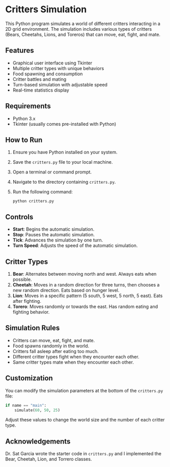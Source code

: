 # Critters Simulation

This Python program simulates a world of different critters interacting in a 2D grid environment. The simulation includes various types of critters (Bears, Cheetahs, Lions, and Toreros) that can move, eat, fight, and mate.

## Features

- Graphical user interface using Tkinter
- Multiple critter types with unique behaviors
- Food spawning and consumption
- Critter battles and mating
- Turn-based simulation with adjustable speed
- Real-time statistics display

## Requirements

- Python 3.x
- Tkinter (usually comes pre-installed with Python)

## How to Run

1. Ensure you have Python installed on your system.
2. Save the `critters.py` file to your local machine.
3. Open a terminal or command prompt.
4. Navigate to the directory containing `critters.py`.
5. Run the following command:

   ```
   python critters.py
   ```

## Controls

- **Start**: Begins the automatic simulation.
- **Stop**: Pauses the automatic simulation.
- **Tick**: Advances the simulation by one turn.
- **Turn Speed**: Adjusts the speed of the automatic simulation.

## Critter Types

1. **Bear**: Alternates between moving north and west. Always eats when possible.
2. **Cheetah**: Moves in a random direction for three turns, then chooses a new random direction. Eats based on hunger level.
3. **Lion**: Moves in a specific pattern (5 south, 5 west, 5 north, 5 east). Eats after fighting.
4. **Torero**: Moves randomly or towards the east. Has random eating and fighting behavior.

## Simulation Rules

- Critters can move, eat, fight, and mate.
- Food spawns randomly in the world.
- Critters fall asleep after eating too much.
- Different critter types fight when they encounter each other.
- Same critter types mate when they encounter each other.

## Customization

You can modify the simulation parameters at the bottom of the `critters.py` file:

```python
if name == "main":
    simulate(60, 50, 25)
```

Adjust these values to change the world size and the number of each critter type.

## Acknowledgements

Dr. Sat Garcia wrote the starter code in `critters.py` and I implemented the Bear, Cheetah, Lion, and Torrero classes.

